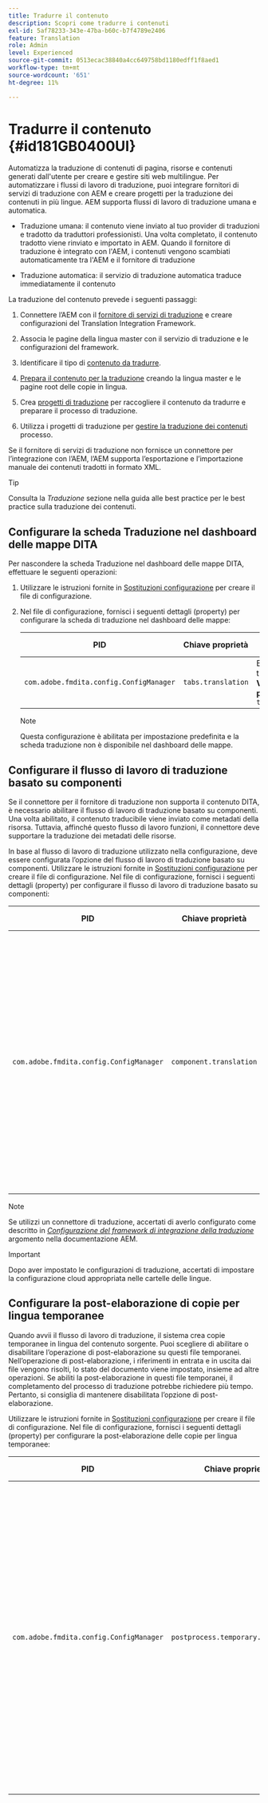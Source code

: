 ```yaml
---
title: Tradurre il contenuto
description: Scopri come tradurre i contenuti
exl-id: 5af78233-343e-47ba-b60c-b7f4789e2406
feature: Translation
role: Admin
level: Experienced
source-git-commit: 0513ecac38840a4cc649758bd1180edff1f8aed1
workflow-type: tm+mt
source-wordcount: '651'
ht-degree: 11%

---
```


# Tradurre il contenuto {#id181GB0400UI}

Automatizza la traduzione di contenuti di pagina, risorse e contenuti generati dall&#39;utente per creare e gestire siti web multilingue. Per automatizzare i flussi di lavoro di traduzione, puoi integrare fornitori di servizi di traduzione con AEM e creare progetti per la traduzione dei contenuti in più lingue. AEM supporta flussi di lavoro di traduzione umana e automatica.

- Traduzione umana: il contenuto viene inviato al tuo provider di traduzioni e tradotto da traduttori professionisti. Una volta completato, il contenuto tradotto viene rinviato e importato in AEM. Quando il fornitore di traduzione è integrato con l&#39;AEM, i contenuti vengono scambiati automaticamente tra l&#39;AEM e il fornitore di traduzione

- Traduzione automatica: il servizio di traduzione automatica traduce immediatamente il contenuto


La traduzione del contenuto prevede i seguenti passaggi:

1. Connettere l’AEM con il [fornitore di servizi di traduzione](https://experienceleague.adobe.com/docs/experience-manager-cloud-service/sites/administering/reusing-content/translation/integration-framework.html?lang=en) e creare configurazioni del Translation Integration Framework.

1. Associa le pagine della lingua master con il servizio di traduzione e le configurazioni del framework.

1. Identificare il tipo di [contenuto da tradurre](https://experienceleague.adobe.com/docs/experience-manager-cloud-service/sites/administering/reusing-content/translation/rules.html?lang=en).

1. [Prepara il contenuto per la traduzione](https://experienceleague.adobe.com/docs/experience-manager-cloud-service/sites/administering/reusing-content/translation/preparation.html?lang=en) creando la lingua master e le pagine root delle copie in lingua.

1. Crea [progetti di traduzione](https://experienceleague.adobe.com/docs/experience-manager-cloud-service/sites/administering/reusing-content/translation/managing-projects.html?lang=en) per raccogliere il contenuto da tradurre e preparare il processo di traduzione.

1. Utilizza i progetti di traduzione per [gestire la traduzione dei contenuti](https://experienceleague.adobe.com/docs/experience-manager-cloud-service/sites/administering/reusing-content/translation/managing-projects.html?lang=en) processo.


Se il fornitore di servizi di traduzione non fornisce un connettore per l’integrazione con l’AEM, l’AEM supporta l’esportazione e l’importazione manuale dei contenuti tradotti in formato XML.

>[!TIP]
>
> Consulta la *Traduzione* sezione nella guida alle best practice per le best practice sulla traduzione dei contenuti.

## Configurare la scheda Traduzione nel dashboard delle mappe DITA

Per nascondere la scheda Traduzione nel dashboard delle mappe DITA, effettuare le seguenti operazioni:

1. Utilizzare le istruzioni fornite in [Sostituzioni configurazione](download-install-additional-config-override.md#) per creare il file di configurazione.
1. Nel file di configurazione, fornisci i seguenti dettagli \(property\) per configurare la scheda di traduzione nel dashboard delle mappe:

   | PID | Chiave proprietà | Valore proprietà |
   |---|------------|--------------|
   | `com.adobe.fmdita.config.ConfigManager` | `tabs.translation` | Booleano \( true/ false\).<br> **Valore predefinito**: `true` |

   >[!NOTE]
   >
   > Questa configurazione è abilitata per impostazione predefinita e la scheda traduzione non è disponibile nel dashboard delle mappe.


## Configurare il flusso di lavoro di traduzione basato su componenti

Se il connettore per il fornitore di traduzione non supporta il contenuto DITA, è necessario abilitare il flusso di lavoro di traduzione basato su componenti. Una volta abilitato, il contenuto traducibile viene inviato come metadati della risorsa. Tuttavia, affinché questo flusso di lavoro funzioni, il connettore deve supportare la traduzione dei metadati delle risorse.

In base al flusso di lavoro di traduzione utilizzato nella configurazione, deve essere configurata l’opzione del flusso di lavoro di traduzione basato su componenti. Utilizzare le istruzioni fornite in [Sostituzioni configurazione](download-install-additional-config-override.md#) per creare il file di configurazione. Nel file di configurazione, fornisci i seguenti dettagli \(property\) per configurare il flusso di lavoro di traduzione basato su componenti:

| PID | Chiave proprietà | Valore proprietà |
|---|------------|--------------|
| `com.adobe.fmdita.config.ConfigManager` | `component.translation` | Booleano: <br> - Se utilizzi la traduzione umana, allora *Disattiva* \( `false`\) il **Flusso di lavoro di traduzione basato su componenti** opzione. <br> - Se utilizzi la traduzione automatica, allora *Abilita \( `true`\)* il **Flusso di lavoro di traduzione basato su componenti** opzione. |

>[!NOTE]
>
> Se utilizzi un connettore di traduzione, accertati di averlo configurato come descritto in *[Configurazione del framework di integrazione della traduzione](https://experienceleague.adobe.com/docs/experience-manager-cloud-service/sites/administering/reusing-content/translation/integration-framework.html?lang=en)* argomento nella documentazione AEM.

>[!IMPORTANT]
>
> Dopo aver impostato le configurazioni di traduzione, accertati di impostare la configurazione cloud appropriata nelle cartelle delle lingue.

## Configurare la post-elaborazione di copie per lingua temporanee

Quando avvii il flusso di lavoro di traduzione, il sistema crea copie temporanee in lingua del contenuto sorgente. Puoi scegliere di abilitare o disabilitare l’operazione di post-elaborazione su questi file temporanei. Nell’operazione di post-elaborazione, i riferimenti in entrata e in uscita dai file vengono risolti, lo stato del documento viene impostato, insieme ad altre operazioni. Se abiliti la post-elaborazione in questi file temporanei, il completamento del processo di traduzione potrebbe richiedere più tempo. Pertanto, si consiglia di mantenere disabilitata l’opzione di post-elaborazione.

Utilizzare le istruzioni fornite in [Sostituzioni configurazione](download-install-additional-config-override.md#) per creare il file di configurazione. Nel file di configurazione, fornisci i seguenti dettagli \(property\) per configurare la post-elaborazione delle copie per lingua temporanee:

| PID | Chiave proprietà | Valore proprietà |
|---|------------|--------------|
| `com.adobe.fmdita.config.ConfigManager` | `postprocess.temporary.langcopies` | Booleano: <br> - Se non si desidera eseguire l&#39;operazione di post-elaborazione sui file temporanei, *Disattiva* \( false\) il **Copie per lingua post-elaborazione** opzione.<br> - Se si desidera eseguire l&#39;operazione di post-elaborazione sui file temporanei, *Abilita* \( true\) il **Copie per lingua post-elaborazione** opzione.<br> **Valore predefinito**: false |
